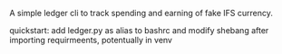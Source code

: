 
A simple ledger cli to track spending and earning of fake IFS currency. 

quickstart:
add ledger.py as alias to bashrc and modify shebang after importing requirmeents, potentually in venv

